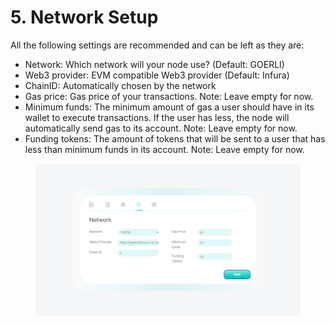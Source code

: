 # 5. Network Setup

All the following settings are  recommended and can be left as they are:

* Network: Which network will your node use? (Default: GOERLI)
* Web3 provider: EVM compatible Web3 provider (Default: Infura)
* ChainID: Automatically chosen by the network
* Gas price: Gas price of your transactions. Note: Leave empty for now.
* Minimum funds: The minimum amount of gas a user should have in its wallet to execute transactions. If the user has less, the node will automatically send gas to its account. Note: Leave empty for now.
* Funding tokens: The amount of tokens that will be sent to a user that has less than minimum funds in its account. Note: Leave empty for now.

<figure><img src="../../.gitbook/assets/image (6).png" alt=""><figcaption></figcaption></figure>
